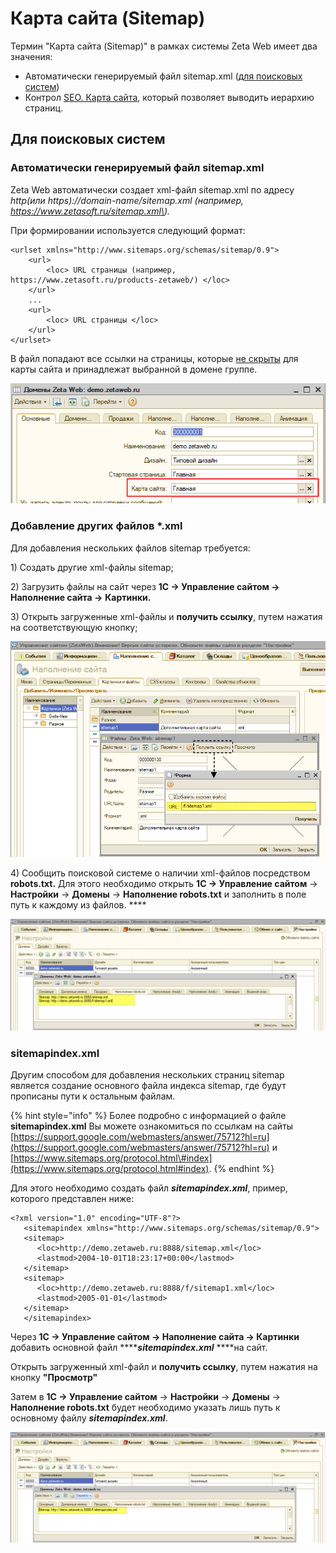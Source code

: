 # Карта сайта \(Sitemap\)

Термин "Карта сайта \(Sitemap\)" в рамках системы Zeta Web имеет два значения:

* Автоматически генерируемый файл sitemap.xml \([для поисковых систем](https://ru.wikipedia.org/wiki/Sitemaps)\)
* Контрол [SEO. Карта сайта](../../tekhnicheskaya-dokumentaciya/opisanie-kontrolov/5-seo/seo-karta-saita.md), который позволяет выводить иерархию страниц.

## Для поисковых систем

### Автоматически генерируемый файл sitemap.xml

Zeta Web автоматически создает xml-файл sitemap.xml по адресу _http\(или https\)://domain-name/sitemap.xml \(например, https://www.zetasoft.ru/sitemap.xml\)._

При формировании используется следующий формат:

```markup
<urlset xmlns="http://www.sitemaps.org/schemas/sitemap/0.9">
    <url>
        <loc> URL страницы (например, https://www.zetasoft.ru/products-zetaweb/) </loc>
    </url>
    ...
    <url>
        <loc> URL страницы </loc>
    </url>
</urlset>
```

В файл попадают все ссылки на страницы, которые [не скрыты](../menyu-karty-ssylki/dobavlenie-stranicy-v-kartu-saita.md#skryvat-ili-otobrazhat) для карты сайта и принадлежат выбранной в домене группе.

![](../../.gitbook/assets/image%20%28243%29.png)

### Добавление других файлов \*.xml

Для добавления нескольких файлов sitemap требуется:

1\) Создать другие xml-файлы sitemap;

2\) Загрузить файлы на сайт через **1С → Управление сайтом → Наполнение сайта →** **Картинки.**

3\) Открыть загруженные xml-файлы и **получить ссылку**, путем нажатия на соответствующую кнопку;

![](../../.gitbook/assets/image-11%20%283%29.png)

4\) Сообщить поисковой системе о наличии xml-файлов посредством **robots.txt.** Для этого необходимо открыть **1С → Управление сайтом** → **Настройки** → **Домены** → **Наполнение robots.txt** и заполнить в поле путь к каждому из файлов. ****

![](../../.gitbook/assets/image-6%20%283%29.png)

### **sitemapindex.xml**

Другим способом для добавления нескольких страниц sitemap является создание основного файла индекса sitemap, где будут прописаны пути к остальным файлам.

{% hint style="info" %}
Более подробно с информацией о файле **sitemapindex.xml** Вы можете ознакомиться по ссылкам на сайты [https://support.google.com/webmasters/answer/75712?hl=ru](https://support.google.com/webmasters/answer/75712?hl=ru) и [https://www.sitemaps.org/protocol.html\#index](https://www.sitemaps.org/protocol.html#index).
{% endhint %}

Для этого необходимо создать файл _**sitemapindex.xml**_, пример, которого представлен ниже:

```text
<?xml version="1.0" encoding="UTF-8"?>
   <sitemapindex xmlns="http://www.sitemaps.org/schemas/sitemap/0.9">
   <sitemap>
      <loc>http://demo.zetaweb.ru:8888/sitemap.xml</loc>
      <lastmod>2004-10-01T18:23:17+00:00</lastmod>
   </sitemap>
   <sitemap>
      <loc>http://demo.zetaweb.ru:8888/f/sitemap1.xml</loc>
      <lastmod>2005-01-01</lastmod>
   </sitemap>
   </sitemapindex>
```

Через **1С → Управление сайтом → Наполнение сайта → Картинки** добавить основной файл ****_**sitemapindex.xml**_ ****на сайт. 

Открыть загруженный xml-файл и **получить ссылку**, путем нажатия на кнопку **"Просмотр"**

Затем в **1С → Управление сайтом** → **Настройки** → **Домены** → **Наполнение robots.txt**  будет необходимо указать лишь путь к основному файлу _**sitemapindex.xml**_.

![](../../.gitbook/assets/image-2.png)

